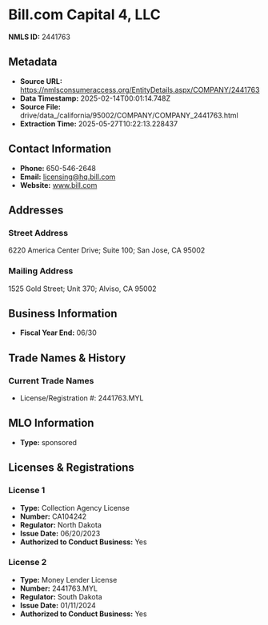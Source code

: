 # Bill.com Capital 4, LLC

**NMLS ID:** 2441763

## Metadata
- **Source URL:** https://nmlsconsumeraccess.org/EntityDetails.aspx/COMPANY/2441763
- **Data Timestamp:** 2025-02-14T00:01:14.748Z
- **Source File:** drive/data_/california/95002/COMPANY/COMPANY_2441763.html
- **Extraction Time:** 2025-05-27T10:22:13.228437

## Contact Information
- **Phone:** 650-546-2648
- **Email:** licensing@hq.bill.com
- **Website:** www.bill.com

## Addresses
### Street Address
6220 America Center Drive; Suite 100; San Jose, CA 95002

### Mailing Address
1525 Gold Street; Unit 370; Alviso, CA 95002

## Business Information
- **Fiscal Year End:** 06/30

## Trade Names & History
### Current Trade Names
- License/Registration #: 2441763.MYL

## MLO Information
- **Type:** sponsored

## Licenses & Registrations

### License 1
- **Type:** Collection Agency License
- **Number:** CA104242
- **Regulator:** North Dakota
- **Issue Date:** 06/20/2023
- **Authorized to Conduct Business:** Yes

### License 2
- **Type:** Money Lender License
- **Number:** 2441763.MYL
- **Regulator:** South Dakota
- **Issue Date:** 01/11/2024
- **Authorized to Conduct Business:** Yes
